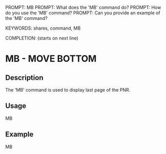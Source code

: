 PROMPT: MB
PROMPT: What does the 'MB' command do?
PROMPT: How do you use the 'MB' command?
PROMPT: Can you provide an example of the 'MB' command?

KEYWORDS: shares, command, MB

COMPLETION: (starts on next line)
# MB - MOVE BOTTOM

## Description
The 'MB' command is used to display last page of the PNR.

## Usage
MB

## Example
MB
